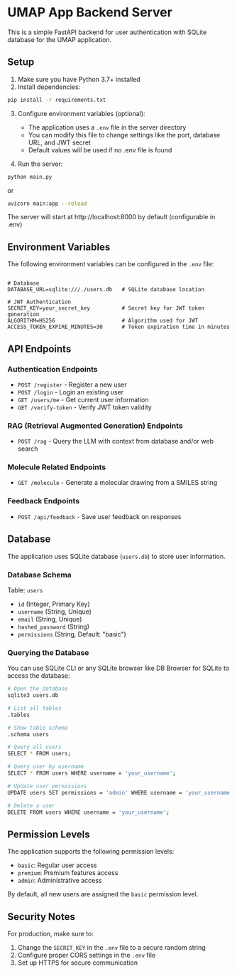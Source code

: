 # UMAP App Backend Server

This is a simple FastAPI backend for user authentication with SQLite database for the UMAP application.

## Setup

1. Make sure you have Python 3.7+ installed
2. Install dependencies:
```bash
pip install -r requirements.txt
```

3. Configure environment variables (optional):
   - The application uses a `.env` file in the server directory
   - You can modify this file to change settings like the port, database URL, and JWT secret
   - Default values will be used if no .env file is found

4. Run the server:
```bash
python main.py
```
or
```bash
uvicorn main:app --reload
```

The server will start at http://localhost:8000 by default (configurable in .env)

## Environment Variables

The following environment variables can be configured in the `.env` file:

```

# Database
DATABASE_URL=sqlite:///./users.db   # SQLite database location

# JWT Authentication
SECRET_KEY=your_secret_key          # Secret key for JWT token generation
ALGORITHM=HS256                     # Algorithm used for JWT
ACCESS_TOKEN_EXPIRE_MINUTES=30      # Token expiration time in minutes
```

## API Endpoints

### Authentication Endpoints
- `POST /register` - Register a new user
- `POST /login` - Login an existing user
- `GET /users/me` - Get current user information
- `GET /verify-token` - Verify JWT token validity

### RAG (Retrieval Augmented Generation) Endpoints
- `POST /rag` - Query the LLM with context from database and/or web search

### Molecule Related Endpoints
- `GET /molecule` - Generate a molecular drawing from a SMILES string

### Feedback Endpoints
- `POST /api/feedback` - Save user feedback on responses

## Database

The application uses SQLite database (`users.db`) to store user information.

### Database Schema

Table: `users`
- `id` (Integer, Primary Key)
- `username` (String, Unique)
- `email` (String, Unique)
- `hashed_password` (String)
- `permissions` (String, Default: "basic")

### Querying the Database

You can use SQLite CLI or any SQLite browser like DB Browser for SQLite to access the database:

```bash
# Open the database
sqlite3 users.db

# List all tables
.tables

# Show table schema
.schema users

# Query all users
SELECT * FROM users;

# Query user by username
SELECT * FROM users WHERE username = 'your_username';

# Update user permissions
UPDATE users SET permissions = 'admin' WHERE username = 'your_username';

# Delete a user
DELETE FROM users WHERE username = 'your_username';
```

## Permission Levels

The application supports the following permission levels:
- `basic`: Regular user access
- `premium`: Premium features access
- `admin`: Administrative access

By default, all new users are assigned the `basic` permission level.

## Security Notes

For production, make sure to:
1. Change the `SECRET_KEY` in the `.env` file to a secure random string
2. Configure proper CORS settings in the `.env` file
3. Set up HTTPS for secure communication 